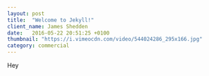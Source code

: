 ```yaml
---
layout: post
title:  "Welcome to Jekyll!"
client_name: James Shedden
date:   2016-05-22 20:51:25 +0100
thumbnail: "https://i.vimeocdn.com/video/544024286_295x166.jpg"
category: commercial
---
```


Hey
